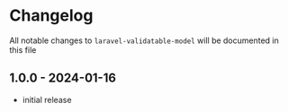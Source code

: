# Changelog

All notable changes to `laravel-validatable-model` will be documented in this file

## 1.0.0 - 2024-01-16

- initial release
